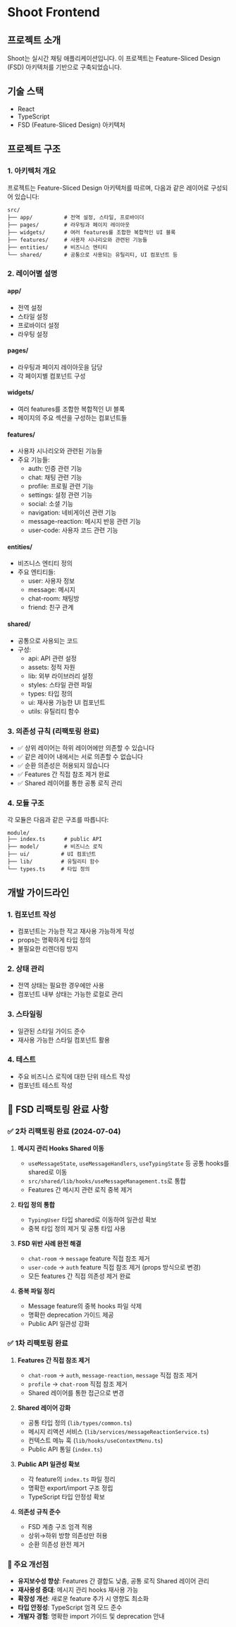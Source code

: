 # Shoot Frontend

## 프로젝트 소개
Shoot는 실시간 채팅 애플리케이션입니다. 이 프로젝트는 Feature-Sliced Design (FSD) 아키텍처를 기반으로 구축되었습니다.

## 기술 스택
- React
- TypeScript
- FSD (Feature-Sliced Design) 아키텍처

## 프로젝트 구조

### 1. 아키텍처 개요
프로젝트는 Feature-Sliced Design 아키텍처를 따르며, 다음과 같은 레이어로 구성되어 있습니다:

```
src/
├── app/          # 전역 설정, 스타일, 프로바이더
├── pages/        # 라우팅과 페이지 레이아웃
├── widgets/      # 여러 features를 조합한 복합적인 UI 블록
├── features/     # 사용자 시나리오와 관련된 기능들
├── entities/     # 비즈니스 엔티티
└── shared/       # 공통으로 사용되는 유틸리티, UI 컴포넌트 등
```

### 2. 레이어별 설명

#### app/
- 전역 설정
- 스타일 설정
- 프로바이더 설정
- 라우팅 설정

#### pages/
- 라우팅과 페이지 레이아웃을 담당
- 각 페이지별 컴포넌트 구성

#### widgets/
- 여러 features를 조합한 복합적인 UI 블록
- 페이지의 주요 섹션을 구성하는 컴포넌트들

#### features/
- 사용자 시나리오와 관련된 기능들
- 주요 기능들:
  - auth: 인증 관련 기능
  - chat: 채팅 관련 기능
  - profile: 프로필 관련 기능
  - settings: 설정 관련 기능
  - social: 소셜 기능
  - navigation: 네비게이션 관련 기능
  - message-reaction: 메시지 반응 관련 기능
  - user-code: 사용자 코드 관련 기능

#### entities/
- 비즈니스 엔티티 정의
- 주요 엔티티들:
  - user: 사용자 정보
  - message: 메시지
  - chat-room: 채팅방
  - friend: 친구 관계

#### shared/
- 공통으로 사용되는 코드
- 구성:
  - api: API 관련 설정
  - assets: 정적 자원
  - lib: 외부 라이브러리 설정
  - styles: 스타일 관련 파일
  - types: 타입 정의
  - ui: 재사용 가능한 UI 컴포넌트
  - utils: 유틸리티 함수

### 3. 의존성 규칙 (리팩토링 완료)
- ✅ 상위 레이어는 하위 레이어에만 의존할 수 있습니다
- ✅ 같은 레이어 내에서는 서로 의존할 수 없습니다  
- ✅ 순환 의존성은 허용되지 않습니다
- ✅ Features 간 직접 참조 제거 완료
- ✅ Shared 레이어를 통한 공통 로직 관리

### 4. 모듈 구조
각 모듈은 다음과 같은 구조를 따릅니다:
```
module/
├── index.ts      # public API
├── model/        # 비즈니스 로직
├── ui/          # UI 컴포넌트
├── lib/         # 유틸리티 함수
└── types.ts     # 타입 정의
```

## 개발 가이드라인

### 1. 컴포넌트 작성
- 컴포넌트는 가능한 작고 재사용 가능하게 작성
- props는 명확하게 타입 정의
- 불필요한 리렌더링 방지

### 2. 상태 관리
- 전역 상태는 필요한 경우에만 사용
- 컴포넌트 내부 상태는 가능한 로컬로 관리

### 3. 스타일링
- 일관된 스타일 가이드 준수
- 재사용 가능한 스타일 컴포넌트 활용

### 4. 테스트
- 주요 비즈니스 로직에 대한 단위 테스트 작성
- 컴포넌트 테스트 작성

## 🚀 FSD 리팩토링 완료 사항

### ✅ 2차 리팩토링 완료 (2024-07-04)
1. **메시지 관리 Hooks Shared 이동**
   - `useMessageState`, `useMessageHandlers`, `useTypingState` 등 공통 hooks를 shared로 이동
   - `src/shared/lib/hooks/useMessageManagement.ts`로 통합
   - Features 간 메시지 관련 로직 중복 제거

2. **타입 정의 통합**
   - `TypingUser` 타입 shared로 이동하여 일관성 확보
   - 중복 타입 정의 제거 및 공통 타입 사용

3. **FSD 위반 사례 완전 해결**
   - `chat-room` → `message` feature 직접 참조 제거
   - `user-code` → `auth` feature 직접 참조 제거 (props 방식으로 변경)
   - 모든 features 간 직접 의존성 제거 완료

4. **중복 파일 정리**
   - Message feature의 중복 hooks 파일 삭제
   - 명확한 deprecation 가이드 제공
   - Public API 일관성 강화

### ✅ 1차 리팩토링 완료
1. **Features 간 직접 참조 제거**
   - `chat-room` → `auth`, `message-reaction`, `message` 직접 참조 제거
   - `profile` → `chat-room` 직접 참조 제거
   - Shared 레이어를 통한 접근으로 변경

2. **Shared 레이어 강화**
   - 공통 타입 정의 (`lib/types/common.ts`)
   - 메시지 리액션 서비스 (`lib/services/messageReactionService.ts`)
   - 컨텍스트 메뉴 훅 (`lib/hooks/useContextMenu.ts`)
   - Public API 통일 (`index.ts`)

3. **Public API 일관성 확보**
   - 각 feature의 `index.ts` 파일 정리
   - 명확한 export/import 구조 정립
   - TypeScript 타입 안정성 확보

4. **의존성 규칙 준수**
   - FSD 계층 구조 엄격 적용
   - 상위→하위 방향 의존성만 허용
   - 순환 의존성 완전 제거

### 🎯 주요 개선점
- **유지보수성 향상**: Features 간 결합도 낮춤, 공통 로직 Shared 레이어 관리
- **재사용성 증대**: 메시지 관리 hooks 재사용 가능
- **확장성 개선**: 새로운 feature 추가 시 영향도 최소화
- **타입 안정성**: TypeScript 엄격 모드 준수
- **개발자 경험**: 명확한 import 가이드 및 deprecation 안내